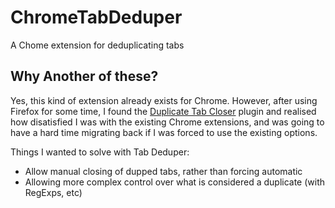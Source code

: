# ChromeTabDeduper
A Chome extension for deduplicating tabs

## Why Another of these?
Yes, this kind of extension already exists for Chrome. However, after using Firefox for some time,
I found the [Duplicate Tab Closer](https://addons.mozilla.org/en-US/firefox/addon/duplicate-tabs-closer/)
plugin and realised how disatisfied I was with the existing Chrome extensions, and was going to have a hard time migrating
back if I was forced to use the existing options.

Things I wanted to solve with Tab Deduper:
- Allow manual closing of dupped tabs, rather than forcing automatic
- Allowing more complex control over what is considered a duplicate (with RegExps, etc)
